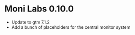 # Moni Labs 0.10.0

* Update to gtm 7.1.2
* Add a bunch of placeholders for the central monitor system